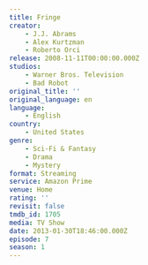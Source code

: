 ```yaml
---
title: Fringe
creator:
    - J.J. Abrams
    - Alex Kurtzman
    - Roberto Orci
release: 2008-11-11T00:00:00.000Z
studios:
    - Warner Bros. Television
    - Bad Robot
original_title: ''
original_language: en
language:
    - English
country:
    - United States
genre:
    - Sci-Fi & Fantasy
    - Drama
    - Mystery
format: Streaming
service: Amazon Prime
venue: Home
rating: ''
revisit: false
tmdb_id: 1705
media: TV Show
date: 2013-01-30T18:46:00.000Z
episode: 7
season: 1
---
```

